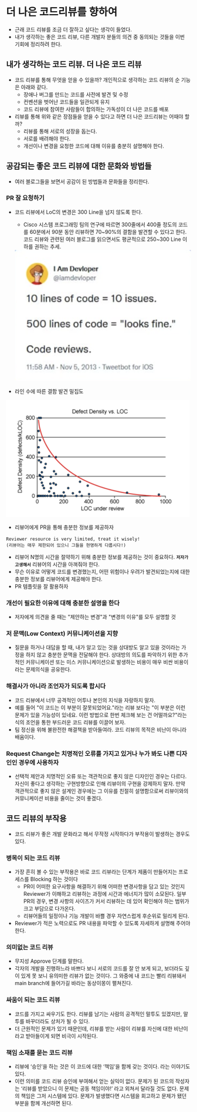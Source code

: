 # 더 나은 코드리뷰를 향하여

- 근래 코드 리뷰를 조금 더 잘하고 싶다는 생각이 들었다.
- 내가 생각하는 좋은 코드 리뷰, 다른 개발자 분들의 의견 중 동의되는 것들을 이번 기회에 정리하려 한다.

## 내가 생각하는 코드 리뷰. 더 나은 코드 리뷰

- 코드 리뷰를 통해 무엇을 얻을 수 있을까? 개인적으로 생각하는 코드 리뷰의 순 기능은 아래와 같다.
  - 장애나 버그를 만드는 코드를 사전에 발견 및 수정
  - 컨벤션을 벗어난 코드들을 일관되게 유지
  - 코드 리뷰에 참여한 사람들이 합의하는 가독성이 더 나은 코드를 배포
- 리뷰를 통해 위와 같은 장점들을 얻을 수 있다고 하면 더 나은 코드리뷰는 어때야 할까?
  - 리뷰를 통해 서로의 성장을 돕는다.
  - 서로를 배려해야 한다.
  - 개선이나 변경을 요청한 코드에 대해 이유를 충분히 설명해야 한다.

## 공감되는 좋은 코드 리뷰에 대한 문화와 방법들

- 여러 블로그들을 보면서 공감이 된 방법들과 문화들을 정리한다.

### PR 잘 요청하기

- 코드 리뷰에서 LoC의 변경은 300 Line을 넘지 않도록 한다.

  - Cisco 시스템 프로그래밍 팀의 연구에 따르면 300줄에서 400줄 정도의 코드를 60분에서 90분 동안 리뷰하면 70~90%의 결함을 발견할 수 있다고 한다. 코드 리뷰와 관련된 여러 블로그를 읽으면서도 평균적으로 250~300 Line 이하를 권하는 추세.

  <img src="https://github.com/programmer-sjk/TIL/blob/main/images/culture/review-loc.png" width="500">

- 라인 수에 따른 결함 발견 밀집도

<img src="https://github.com/programmer-sjk/TIL/blob/main/images/culture/defect-loc.png" width="500">

- 리뷰어에게 PR을 통해 충분한 정보를 제공하자

```
Reviewer resource is very limited, treat it wisely!
(리뷰어는 매우 제한되어 있으니 그들을 현명하게 다룹시다!)
```

- 리뷰어 N명의 시간을 절약하기 위해 충분한 정보를 제공하는 것이 중요하다. **`저자가 고생해서`** 리뷰어의 시간을 아껴줘야 한다.
- 무슨 이유로 어떻게 코드를 변경했는지, 어떤 위험이나 우려가 발견되었는지에 대한 충분한 정보를 리뷰어에게 제공해야 한다.
- PR 템플릿을 잘 활용하자

### 개선이 필요한 이유에 대해 충분한 설명을 한다

- 저자에게 의견을 줄 때는 "제안하는 변경"과 "변경의 이유"를 모두 설명할 것

### 저 문맥(Low Context) 커뮤니케이션을 지향

- 질문을 하거나 대답을 할 때, 내가 알고 있는 것을 상대방도 알고 있을 것이라는 가정을 하지 않고 충분한 문맥을 전달해야 한다. 상대방의 의도를 파악하기 위한 추가적인 커뮤니케이션 또는 미스 커뮤니케이션으로 발생하는 비용이 매우 비싼 비용이라는 문제의식을 공유한다.

### 해결사가 아니라 조언자가 되도록 합시다

- 코드 리뷰에서 너무 공격적인 어투나 본인의 지식을 자랑하지 말자.
- 예를 들어 "이 코드는 이 부분이 잘못되었어요."라는 리뷰 보다는 "이 부분은 이런 문제가 있을 가능성이 있네요. 이런 방법으로 한번 체크해 보는 건 어떨까요?"라는 식의 조언을 통한 부드러운 코드 리뷰를 이끌어 보자.
- 팀 정신을 위해 불완전한 해결책을 받아들여라. 코드 리뷰의 목적은 비난이 아니라 배움이다.

### Request Change는 치명적인 오류를 가지고 있거나 누가 봐도 나쁜 디자인인 경우에 사용하자

- 선택적 제안과 치명적인 오류 또는 객관적으로 좋지 않은 디자인인 경우는 다르다. 자신이 좋다고 생각하는 구현방향으로 인해 리뷰이의 구현을 강제하지 말자. 만약 객관적으로 좋지 않은 설계인 경우에는 그 이유를 친절히 설명함으로써 리뷰이와의 커뮤니케이션 비용을 줄이는 것이 좋겠다.

## 코드 리뷰의 부작용

- 코드 리뷰가 좋은 개발 문화라고 해서 무작정 시작하다가 부작용이 발생하는 경우도 있다.

### 병목이 되는 코드 리뷰

- 가장 흔히 볼 수 있는 부작용은 바로 코드 리뷰라는 단계가 제품이 만들어지는 프로세스를 Blocking 하는 것이다
  - PR이 어떠한 요구사항을 해결하기 위해 어떠한 변경사항을 담고 있는 것인지 Reviewer가 이해하고 리뷰하는 과정에 시간과 에너지가 많이 소모된다. 일부 PR의 경우, 변경 사항의 사이즈가 커서 리뷰하는 데 있어 확인해야 하는 범위가 크고 부담으로 다가온다.
  - 리뷰어들의 일정이나 기능 개발이 바쁠 경우 자연스럽게 후순위로 밀리게 된다.
- Reviewer가 적은 노력으로도 PR 내용을 파악할 수 있도록 자세하게 설명해 주어야 한다.

### 의미없는 코드 리뷰

- 무지성 Approve 단계를 말한다.
- 각자의 개발을 진행하느라 바쁘다 보니 서로의 코드를 잘 안 보게 되고, 보더라도 깊이 있게 못 보니 유의미한 리뷰가 없는 것이다. 그 와중에 내 코드는 빨리 리뷰돼서 main branch에 들어가길 바라는 동상이몽이 펼쳐진다.

### 싸움이 되는 코드 리뷰

- 코드를 가지고 싸우기도 한다. 리뷰를 남기는 사람의 공격적인 말투도 있겠지만, 말투를 바꾸더라도 상처가 될 수 있다.
- 더 근원적인 문제가 있기 때문인데, 리뷰를 받는 사람이 리뷰를 자신에 대한 비난이라고 받아들이게 되면 비극이 시작된다.

### 책임 소재를 묻는 코드 리뷰

- 리뷰에 ‘승인’을 하는 것은 이 코드에 대한 ‘책임’을 함께 갖는 것이다. 라는 이야기도 있다.
- 이런 의미를 코드 리뷰 승인에 부여해서 얻는 실익이 없다. 문제가 된 코드의 작성자는 ‘리뷰를 받았으니 이 문제는 공동 책임이야!’ 라고 외쳐서 달라질 것도 없다. 문제의 책임은 그저 시스템에 있다. 문제가 발생했다면 시스템을 회고하고 문제가 됐던 부분을 함께 개선하면 된다.
